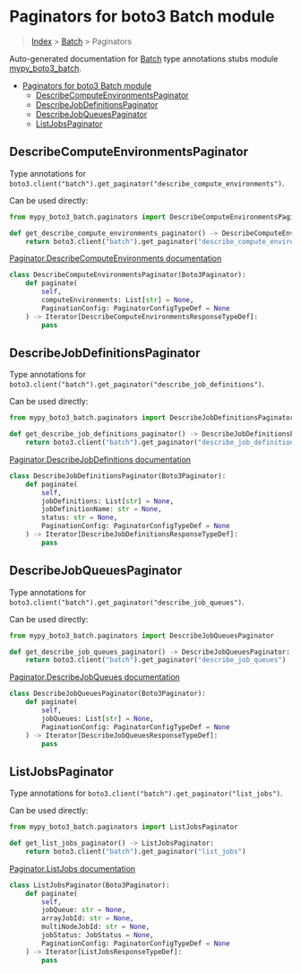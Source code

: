 # Paginators for boto3 Batch module

> [Index](../README.md) > [Batch](./README.md) > Paginators

Auto-generated documentation for [Batch](https://boto3.amazonaws.com/v1/documentation/api/latest/reference/services/batch.html#Batch)
type annotations stubs module [mypy_boto3_batch](https://pypi.org/project/mypy-boto3-batch/).

- [Paginators for boto3 Batch module](#paginators-for-boto3-batch-module)
  - [DescribeComputeEnvironmentsPaginator](#describecomputeenvironmentspaginator)
  - [DescribeJobDefinitionsPaginator](#describejobdefinitionspaginator)
  - [DescribeJobQueuesPaginator](#describejobqueuespaginator)
  - [ListJobsPaginator](#listjobspaginator)

## DescribeComputeEnvironmentsPaginator

Type annotations for `boto3.client("batch").get_paginator("describe_compute_environments")`.

Can be used directly:

```python
from mypy_boto3_batch.paginators import DescribeComputeEnvironmentsPaginator

def get_describe_compute_environments_paginator() -> DescribeComputeEnvironmentsPaginator:
    return boto3.client("batch").get_paginator("describe_compute_environments")
```

[Paginator.DescribeComputeEnvironments documentation](https://boto3.amazonaws.com/v1/documentation/api/latest/reference/services/batch.html#Batch.Paginator.DescribeComputeEnvironments)

```python
class DescribeComputeEnvironmentsPaginator(Boto3Paginator):
    def paginate(
        self,
        computeEnvironments: List[str] = None,
        PaginationConfig: PaginatorConfigTypeDef = None
    ) -> Iterator[DescribeComputeEnvironmentsResponseTypeDef]:
        pass
```
## DescribeJobDefinitionsPaginator

Type annotations for `boto3.client("batch").get_paginator("describe_job_definitions")`.

Can be used directly:

```python
from mypy_boto3_batch.paginators import DescribeJobDefinitionsPaginator

def get_describe_job_definitions_paginator() -> DescribeJobDefinitionsPaginator:
    return boto3.client("batch").get_paginator("describe_job_definitions")
```

[Paginator.DescribeJobDefinitions documentation](https://boto3.amazonaws.com/v1/documentation/api/latest/reference/services/batch.html#Batch.Paginator.DescribeJobDefinitions)

```python
class DescribeJobDefinitionsPaginator(Boto3Paginator):
    def paginate(
        self,
        jobDefinitions: List[str] = None,
        jobDefinitionName: str = None,
        status: str = None,
        PaginationConfig: PaginatorConfigTypeDef = None
    ) -> Iterator[DescribeJobDefinitionsResponseTypeDef]:
        pass
```
## DescribeJobQueuesPaginator

Type annotations for `boto3.client("batch").get_paginator("describe_job_queues")`.

Can be used directly:

```python
from mypy_boto3_batch.paginators import DescribeJobQueuesPaginator

def get_describe_job_queues_paginator() -> DescribeJobQueuesPaginator:
    return boto3.client("batch").get_paginator("describe_job_queues")
```

[Paginator.DescribeJobQueues documentation](https://boto3.amazonaws.com/v1/documentation/api/latest/reference/services/batch.html#Batch.Paginator.DescribeJobQueues)

```python
class DescribeJobQueuesPaginator(Boto3Paginator):
    def paginate(
        self,
        jobQueues: List[str] = None,
        PaginationConfig: PaginatorConfigTypeDef = None
    ) -> Iterator[DescribeJobQueuesResponseTypeDef]:
        pass
```
## ListJobsPaginator

Type annotations for `boto3.client("batch").get_paginator("list_jobs")`.

Can be used directly:

```python
from mypy_boto3_batch.paginators import ListJobsPaginator

def get_list_jobs_paginator() -> ListJobsPaginator:
    return boto3.client("batch").get_paginator("list_jobs")
```

[Paginator.ListJobs documentation](https://boto3.amazonaws.com/v1/documentation/api/latest/reference/services/batch.html#Batch.Paginator.ListJobs)

```python
class ListJobsPaginator(Boto3Paginator):
    def paginate(
        self,
        jobQueue: str = None,
        arrayJobId: str = None,
        multiNodeJobId: str = None,
        jobStatus: JobStatus = None,
        PaginationConfig: PaginatorConfigTypeDef = None
    ) -> Iterator[ListJobsResponseTypeDef]:
        pass
```